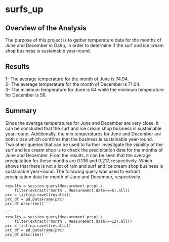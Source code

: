 # surfs_up
## Overview of the Analysis
The purpose of this project is to gather temperature data for the months of June and December in Oahu, in order to determine if the surf and ice cream shop business is sustainable year-round.
## Results
1- The average temperature for the month of June is 74.94.  
2- The average temperature for the month of December is 71.04.  
3- The minimum temperature for June is 64 while the minimum temperature for December is 56.  
## Summary
Since the average temperatures for June and December are very close, it can be concluded that the surf and ice cream shop business is sustainable year-round. Additionally, the min temperatures for June and December are both close which confirms that the business is sustainable year-round.  
Two other queries that can be used to further investigate the viability of the surf and ice cream shop is to check the precipitation data for the months of June and December. From the results, it can be seen that the average precipitation for these months are 0.136 and 0.217, respectively. Which shows that there is not a lot of rain and surf and ice cream shop business is sustainable year-round. The following query was used to extract precipitation data for month of June and December, respectively. 
```
results = session.query(Measurement.prcp).\
    filter(extract('month', Measurement.date)==6).all()
prc = list(np.ravel(results))
prc_df = pd.DataFrame(prc)
prc_df.describe()```   

```  ```
results = session.query(Measurement.prcp).\
    filter(extract('month', Measurement.date)==12).all()
prc = list(np.ravel(results))
prc_df = pd.DataFrame(prc)
prc_df.describe()``` 

